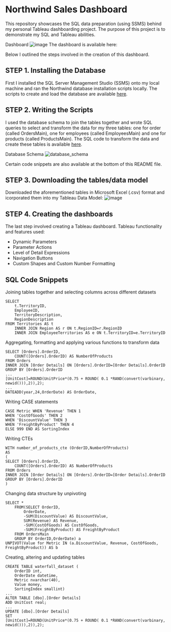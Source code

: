 # Northwind Sales Dashboard
This repository showcases the SQL data preparation (using SSMS) behind my personal Tableau dashboarding project. The purpose of this project is to demonstrate my SQL and Tableau abilities.

Dashboard
![image](https://user-images.githubusercontent.com/117634180/213013756-b9a379a9-3d38-46dc-aabb-f044ad2f1056.png)
The dashboard is available here: 

Below I outlined the steps involved in the creation of this dashboard.

## STEP 1. Installing the Database
First I installed the SQL Server Management Studio (SSMS) onto my local machine and ran the Northwind database installation scripts locally. The scripts to create and load the database are available [here](https://github.com/microsoft/sql-server-samples/tree/master/samples/databases/northwind-pubs).

## STEP 2. Writing the Scripts
I used the database schema to join the tables together and wrote SQL queries to select and transform the data for my three tables: one for order (called OrdersMain), one for employees (called EmployeesMain) and one for products (called ProductsMain). The SQL code to transform the data and create these tables is available [here](https://github.com/Marius321/Northwind-Dashboard/blob/main/SQLQuery.sql).

Database Schema
![database_schema](https://user-images.githubusercontent.com/117634180/213016206-473ed04d-696d-4d90-8e18-2be10c2b324c.png)

Certain code snippets are also available at the bottom of this README file.

## STEP 3. Downloading the tables/data model
Downloaded the aforementioned tables in Microsoft Excel (.csv) format and icorporated them into my Tableau Data Model:
![image](https://user-images.githubusercontent.com/117634180/213017815-633e71b3-8a8e-4aae-a3cb-e894efded018.png)

## STEP 4. Creating the dashboards
The last step involved creating a Tableau dashboard. Tableau functionality and features used:
  - Dynamic Parameters
  - Parameter Actions
  - Level of Detail Expressions
  - Navigation Buttons
  - Custom Shapes and Custom Number Formatting
## SQL Code Snippets
Joining tables together and selecting columns across different datasets
```
SELECT 
	t.TerritoryID,
	EmployeeID,
	TerritoryDescription,
	RegionDescription
FROM Territories AS t
	INNER JOIN Region AS r ON t.RegionID=r.RegionID
	INNER JOIN EmployeeTerritories AS e ON t.TerritoryID=e.TerritoryID
```
Aggregating, formatting and applying various functions to transform data
```
SELECT [Orders].OrderID,
	COUNT([Orders].OrderID) AS NumberOfProducts
FROM Orders
INNER JOIN [Order Details] ON [Orders].OrderID=[Order Details].OrderID
GROUP BY [Orders].OrderID
...
[UnitCost]=ROUND(UnitPrice*(0.75 + ROUND( 0.1 *RAND(convert(varbinary, newid())),2)),2);
...
DATEADD(year,24,OrderDate) AS OrderDate,
```
Writing CASE statements
```
CASE Metric WHEN 'Revenue' THEN 1
WHEN 'CostOfGoods' THEN 2
WHEN 'DiscountValue' THEN 3
WHEN 'FreightByProduct' THEN 4
ELSE 999 END AS SortingIndex
```
Writing CTEs
```
WITH number_of_products_cte (OrderID,NumberOfProducts) 
AS
(
SELECT [Orders].OrderID,
	COUNT([Orders].OrderID) AS NumberOfProducts
FROM Orders
INNER JOIN [Order Details] ON [Orders].OrderID=[Order Details].OrderID
GROUP BY [Orders].OrderID
)
```
Changing data structure by unpivoting
```
SELECT * 
	FROM(SELECT OrderID,
		OrderDate,
		-SUM(DiscountValue) AS DiscountValue,
		SUM(Revenue) AS Revenue,
		-SUM(CostOfGoods) AS CostOfGoods,
		-SUM(FreightByProduct) AS FreightByProduct
	FROM OrdersMain 
	GROUP BY OrderID,OrderDate) a
UNPIVOT(Value for Metric IN (a.DiscountValue, Revenue, CostOfGoods, FreightByProduct)) AS b
```
Creating, altering and updating tables
```
CREATE TABLE waterfall_dataset (
	OrderID int,
	OrderDate datetime,
	Metric nvarchar(40),
	Value money,
	SortingIndex smallint)
...
ALTER TABLE [dbo].[Order Details]
ADD UnitCost real;
...
UPDATE [dbo].[Order Details]
SET
[UnitCost]=ROUND(UnitPrice*(0.75 + ROUND( 0.1 *RAND(convert(varbinary, newid())),2)),2);
```
